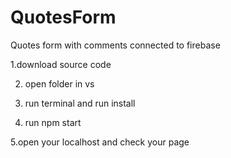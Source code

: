 # QuotesForm
Quotes form with comments connected to firebase

1.download source code

2. open folder in vs

3. run terminal and run install

4. run npm start

5.open your localhost and check your page
